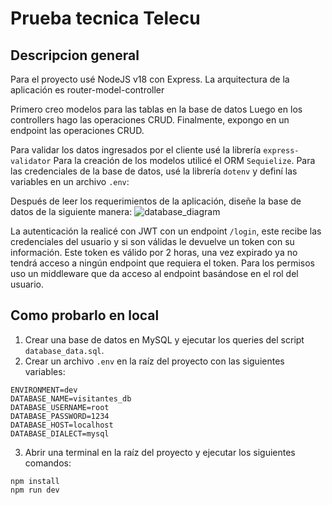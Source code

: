 # Prueba tecnica Telecu

## Descripcion general

Para el proyecto usé NodeJS v18 con Express. La arquitectura de la aplicación es router-model-controller

Primero creo modelos para las tablas en la base de datos
Luego en los controllers hago las operaciones CRUD.
Finalmente, expongo en un endpoint las operaciones CRUD.

Para validar los datos ingresados por el cliente usé la librería `express-validator`
Para la creación de los modelos utilicé el ORM `Sequielize`.
Para las credenciales de la base de datos, usé la librería `dotenv` y definí las variables en un archivo `.env`:

Después de leer los requerimientos de la aplicación, diseñe la base de datos de la siguiente manera:
![database_diagram](https://github.com/JavierVMC29/prueba-telecu-backend/assets/79550227/b4b86ff6-ad2a-4a6e-a95a-82b3d1a58c89)


La autenticación la realicé con JWT con un endpoint `/login`, este recibe las credenciales del usuario y si son válidas le devuelve un token con su información. Este token es válido por 2 horas, una vez expirado ya no tendrá acceso a ningún endpoint que requiera el token. Para los permisos uso un middleware que da acceso al endpoint basándose en el rol del usuario.

## Como probarlo en local
1. Crear una base de datos en MySQL y ejecutar los queries del script `database_data.sql`.
2. Crear un archivo `.env` en la raíz del proyecto con las siguientes variables:
```shell
ENVIRONMENT=dev
DATABASE_NAME=visitantes_db
DATABASE_USERNAME=root
DATABASE_PASSWORD=1234
DATABASE_HOST=localhost
DATABASE_DIALECT=mysql
```
3. Abrir una terminal en la raíz del proyecto y ejecutar los siguientes comandos:
```shell
npm install
npm run dev
```


